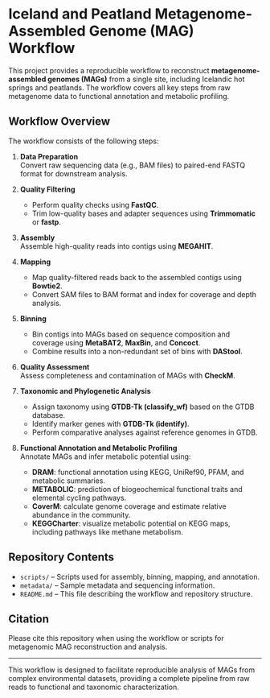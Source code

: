 # Iceland and Peatland Metagenome-Assembled Genome (MAG) Workflow

This project provides a reproducible workflow to reconstruct **metagenome-assembled genomes (MAGs)** from a single site, including Icelandic hot springs and peatlands. The workflow covers all key steps from raw metagenome data to functional annotation and metabolic profiling.

## Workflow Overview

The workflow consists of the following steps:

1. **Data Preparation**  
   Convert raw sequencing data (e.g., BAM files) to paired-end FASTQ format for downstream analysis.

2. **Quality Filtering**  
   - Perform quality checks using **FastQC**.  
   - Trim low-quality bases and adapter sequences using **Trimmomatic** or **fastp**.

3. **Assembly**  
   Assemble high-quality reads into contigs using **MEGAHIT**.

4. **Mapping**  
   - Map quality-filtered reads back to the assembled contigs using **Bowtie2**.  
   - Convert SAM files to BAM format and index for coverage and depth analysis.

5. **Binning**  
   - Bin contigs into MAGs based on sequence composition and coverage using **MetaBAT2**, **MaxBin**, and **Concoct**.  
   - Combine results into a non-redundant set of bins with **DAStool**.

6. **Quality Assessment**  
   Assess completeness and contamination of MAGs with **CheckM**.

7. **Taxonomic and Phylogenetic Analysis**  
   - Assign taxonomy using **GTDB-Tk (classify_wf)** based on the GTDB database.  
   - Identify marker genes with **GTDB-Tk (identify)**.  
   - Perform comparative analyses against reference genomes in GTDB.

8. **Functional Annotation and Metabolic Profiling**  
   Annotate MAGs and infer metabolic potential using:  
   - **DRAM**: functional annotation using KEGG, UniRef90, PFAM, and metabolic summaries.  
   - **METABOLIC**: prediction of biogeochemical functional traits and elemental cycling pathways.  
   - **CoverM**: calculate genome coverage and estimate relative abundance in the community.  
   - **KEGGCharter**: visualize metabolic potential on KEGG maps, including pathways like methane metabolism.

## Repository Contents

- `scripts/` – Scripts used for assembly, binning, mapping, and annotation.  
- `metadata/` – Sample metadata and sequencing information.  
- `README.md` – This file describing the workflow and repository structure.

## Citation

Please cite this repository when using the workflow or scripts for metagenomic MAG reconstruction and analysis.

---

This workflow is designed to facilitate reproducible analysis of MAGs from complex environmental datasets, providing a complete pipeline from raw reads to functional and taxonomic characterization.
